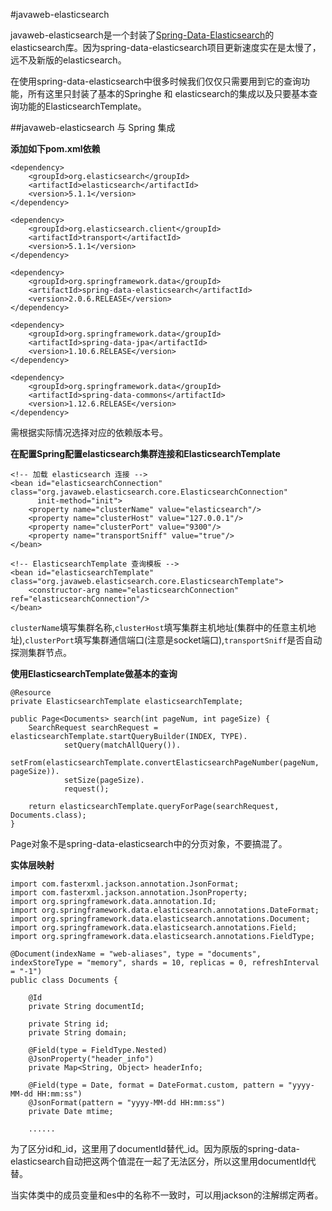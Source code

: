 #javaweb-elasticsearch


javaweb-elasticsearch是一个封装了[Spring-Data-Elasticsearch](https://github.com/spring-projects/spring-data-elasticsearch)的elasticsearch库。因为spring-data-elasticsearch项目更新速度实在是太慢了，远不及新版的elasticsearch。

在使用spring-data-elasticsearch中很多时候我们仅仅只需要用到它的查询功能，所有这里只封装了基本的Springhe 和 elasticsearch的集成以及只要基本查询功能的ElasticsearchTemplate。

##javaweb-elasticsearch 与 Spring 集成

**添加如下pom.xml依赖**

```	
<dependency>
    <groupId>org.elasticsearch</groupId>
    <artifactId>elasticsearch</artifactId>
    <version>5.1.1</version>
</dependency>

<dependency>
    <groupId>org.elasticsearch.client</groupId>
    <artifactId>transport</artifactId>
    <version>5.1.1</version>
</dependency>

<dependency>
    <groupId>org.springframework.data</groupId>
    <artifactId>spring-data-elasticsearch</artifactId>
    <version>2.0.6.RELEASE</version>
</dependency>

<dependency>
    <groupId>org.springframework.data</groupId>
    <artifactId>spring-data-jpa</artifactId>
    <version>1.10.6.RELEASE</version>
</dependency>

<dependency>
    <groupId>org.springframework.data</groupId>
    <artifactId>spring-data-commons</artifactId>
    <version>1.12.6.RELEASE</version>
</dependency>
```
需根据实际情况选择对应的依赖版本号。

**在配置Spring配置elasticsearch集群连接和ElasticsearchTemplate**

```
<!-- 加载 elasticsearch 连接 -->
<bean id="elasticsearchConnection" class="org.javaweb.elasticsearch.core.ElasticsearchConnection"
      init-method="init">
    <property name="clusterName" value="elasticsearch"/>
    <property name="clusterHost" value="127.0.0.1"/>
    <property name="clusterPort" value="9300"/>
    <property name="transportSniff" value="true"/>
</bean>

<!-- ElasticsearchTemplate 查询模板 -->
<bean id="elasticsearchTemplate" class="org.javaweb.elasticsearch.core.ElasticsearchTemplate">
    <constructor-arg name="elasticsearchConnection" ref="elasticsearchConnection"/>
</bean>
```
`clusterName`填写集群名称,`clusterHost`填写集群主机地址(集群中的任意主机地址),`clusterPort`填写集群通信端口(注意是socket端口),`transportSniff`是否自动探测集群节点。

**使用ElasticsearchTemplate做基本的查询**

```
@Resource
private ElasticsearchTemplate elasticsearchTemplate;

public Page<Documents> search(int pageNum, int pageSize) {
	SearchRequest searchRequest = elasticsearchTemplate.startQueryBuilder(INDEX, TYPE).
			setQuery(matchAllQuery()).
			setFrom(elasticsearchTemplate.convertElasticsearchPageNumber(pageNum, pageSize)).
			setSize(pageSize).
			request();

	return elasticsearchTemplate.queryForPage(searchRequest, Documents.class);
}
```

Page对象不是spring-data-elasticsearch中的分页对象，不要搞混了。

**实体层映射**

```
import com.fasterxml.jackson.annotation.JsonFormat;
import com.fasterxml.jackson.annotation.JsonProperty;
import org.springframework.data.annotation.Id;
import org.springframework.data.elasticsearch.annotations.DateFormat;
import org.springframework.data.elasticsearch.annotations.Document;
import org.springframework.data.elasticsearch.annotations.Field;
import org.springframework.data.elasticsearch.annotations.FieldType;

@Document(indexName = "web-aliases", type = "documents", indexStoreType = "memory", shards = 10, replicas = 0, refreshInterval = "-1")
public class Documents {

	@Id
	private String documentId;

	private String id;
	private String domain;

	@Field(type = FieldType.Nested)
	@JsonProperty("header_info")
	private Map<String, Object> headerInfo;
	
	@Field(type = Date, format = DateFormat.custom, pattern = "yyyy-MM-dd HH:mm:ss")
	@JsonFormat(pattern = "yyyy-MM-dd HH:mm:ss")
	private Date mtime;
	
	......
```

为了区分id和_id，这里用了documentId替代_id。因为原版的spring-data-elasticsearch自动把这两个值混在一起了无法区分，所以这里用documentId代替。

当实体类中的成员变量和es中的名称不一致时，可以用jackson的注解绑定两者。
